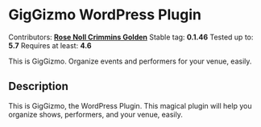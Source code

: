 # GigGizmo WordPress Plugin

Contributors: **[Rose Noll Crimmins Golden](https://mountainvalley.today/)**
Stable tag: **0.1.46**
Tested up to: **5.7**
Requires at least: **4.6**

This is GigGizmo. Organize events and performers for your venue, easily.

## Description

This is GigGizmo, the WordPress Plugin. This magical plugin will help you organize shows, performers, and your venue, easily.
